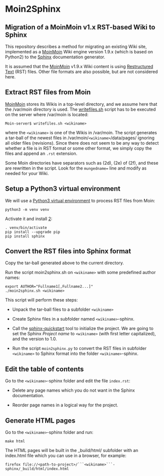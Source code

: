# Moin2Sphinx
Migration of a MoinMoin v1.x RST-based Wiki to Sphinx
-----------------------------------------------------

This repository describes a method for migrating an existing Wiki site,
implemented as a [MoinMoin][1] Wiki engine version 1.9.x (which is based on Python2) 
to the [Sphinx][2] documentation generator.

It is assumed that the [MoinMoin][1] v1.9.x Wiki content is using [Restructured Text][3] (RST) files.
Other file formats are also possible, but are not considered here.

[1]: https://moinmo.in/
[2]: https://www.sphinx-doc.org/en/master/
[3]: https://docutils.sourceforge.io/rst.html

Extract RST files from Moin
---------------------------

[MoinMoin][1] stores its Wikis in a top-level directory, and we assume here that the /var/moin directory is used.
The [writefiles.sh](writefiles.sh) script has to be executed on the server where /var/moin is located:
```
Moin-server$ writefiles.sh <wikiname>
```
where the ```<wikiname>``` is one of the Wikis in /var/moin.
The script generates a tar-ball of the newest files in /var/moin/```<wikiname>```/data/pages/
ignoring all older files (revisions).
Since there does not seem to be any way to detect whether a file is in RST format or some other format,
we simply copy the files and append an ```.rst``` extension.

Some Moin directories have separators such as (2d), (2e) of (2f), and these are rewritten in the script.
Look for the ```mungedname=``` line and modify as needed for your Wiki.

Setup a Python3 virtual environment
-----------------------------------

We will use a [Python3 virtual environment][4] to process RST files from Moin:
```
python3 -m venv venv
```
Activate it and install [2]:
```
. venv/bin/activate
pip install --upgrade pip
pip install sphinx
```

[4]: https://docs.python.org/3/library/venv.html

Convert the RST files into Sphinx format
----------------------------------------

Copy the tar-ball generated above to the current directory.

Run the script moin2sphinx.sh on ```<wikiname>``` with some predefined author names:
```
export AUTHOR="Fullname1[,Fullname2...]"
./moin2sphinx.sh <wikiname>
```

This script will perform these steps:

* Unpack the tar-ball files to a subfolder ```<wikiname>```

* Create Sphinx files in a subfolder named ```<wikiname>```-sphinx.

* Call the [sphinx-quickstart][5] tool to initialize the project.
  We are going to set the Sphinx *Project name* to ```<wikiname>``` (with first letter capitalized), and the version to 1.0.

* Run the script ```moin2sphinx.py``` to convert the RST files in subfolder ```<wikiname>``` to Sphinx format
  into the folder ```<wikiname>```-sphinx.

[5]: https://www.sphinx-doc.org/en/master/man/sphinx-quickstart.html

Edit the table of contents
--------------------------

Go to the ```<wikiname>```-sphinx folder and edit the file ```index.rst```:

* Delete any page names which you do not want in the Sphinx documentation.

* Reorder page names in a logical way for the project. 

Generate HTML pages
-------------------

Go to the ```<wikiname>```-sphinx folder and run:
```
make html
```
The HTML pages will be built in the _build/html/ subfolder with an index.html file which you can use in a browser, for example:

```
firefox file://<path-to-project>/```<wikiname>```-sphinx/_build/html/index.html
```
